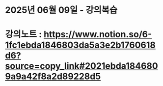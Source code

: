 # 2025년 06월 09일 - 강의복습

# 강의노트 : https://www.notion.so/6-1fc1ebda1846803da5a3e2b1760618d6?source=copy_link#2021ebda1846809a9a42f8a2d89228d5
